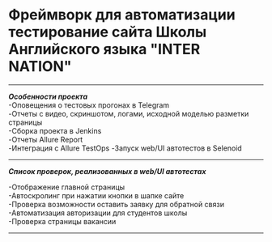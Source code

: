 # **Фреймворк для автоматизации тестирование сайта Школы Английского языка "INTER NATION"**

***
***Особенности проекта***  
-Оповещения о тестовых прогонах в Telegram  
-Отчеты с видео, скриншотом, логами, исходной моделью разметки страницы  
-Сборка проекта в Jenkins  
-Отчеты Allure Report  
-Интеграция с Allure TestOps
-Запуск web/UI автотестов в Selenoid


***
***Список проверок, реализованных в web/UI автотестах***

-Отображение главной страницы  
-Автоскролинг при нажатии кнопки в шапке сайте  
-Проверка возможности оставить заявку для обратной связи  
-Автоматизация авторизации для студентов школы  
-Проверка страницы вакансии  

***

